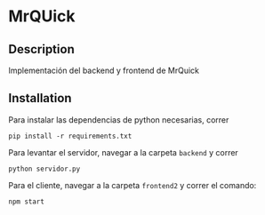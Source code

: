 # MrQUick

## Description

Implementación del backend y frontend de MrQuick

## Installation


Para instalar las dependencias de python necesarias, correr
```
pip install -r requirements.txt
```

Para levantar el servidor, navegar a la carpeta `backend` y correr 
```
python servidor.py
```

Para el cliente, navegar a la carpeta `frontend2` y correr el comando:

```
npm start
```


